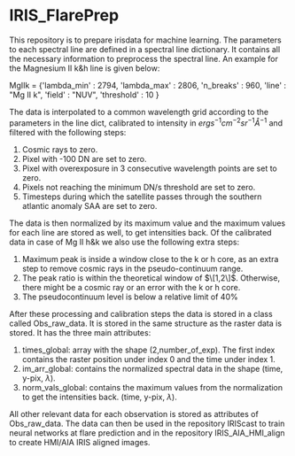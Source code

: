 # IRIS_FlarePrep

This repository is to prepare irisdata for machine learning. 
The parameters to each spectral line are defined in a spectral line dictionary. It contains all the necessary information to preprocess the spectral line. An example for the Magnesium II k&h line is given below:

MgIIk = {'lambda_min' : 2794,
         'lambda_max' : 2806,
         'n_breaks' : 960,
         'line' : "Mg II k",
         'field' : "NUV",
         'threshold' : 10
        }

The data is interpolated to a common wavelength grid according to the parameters in the line dict, calibrated to intensity in $erg s^{-1} cm^{-2} sr^{-1} Å^{-1}$ and filtered with the following steps:

1. Cosmic rays to zero. 
2. Pixel with -100 DN are set to zero.
3. Pixel with overexposure in 3 consecutive wavelength points are set to zero.
4. Pixels not reaching the minimum DN/s threshold are set to zero.
5. Timesteps during which the satellite passes through the southern atlantic anomaly SAA are set to zero.

The data is then normalized by its maximum value and the maximum values for each line are stored as well, to get intensities back.
Of the calibrated data in case of Mg II h&k we also use the following extra steps:

1. Maximum peak is inside a window close to the k or h core, as an extra step to remove cosmic rays in the pseudo-continuum range.
2. The peak ratio is within the theoretical window of $\[1,2\]$. Otherwise, there might be a cosmic ray or an error with the k or h core.
3. The pseudocontinuum level is below a relative limit of 40%

After these processing and calibration steps the data is stored in a class called Obs_raw_data. It is stored in the same structure as the raster data is stored. It has the three main attributes: 

1. times_global: array with the shape (2,number_of_exp). The first index contains the raster position under index 0 and the time under index 1.
2. im_arr_global: contains the normalized spectral data in the shape (time, y-pix, $\lambda$).
3. norm_vals_global: contains the maximum values from the normalization to get the intensities back. (time, y-pix, $\lambda$).

All other relevant data for each observation is stored as attributes of Obs_raw_data.
The data can then be used in the repository IRIScast to train neural networks at flare prediction and in the repository IRIS_AIA_HMI_align to create HMI/AIA IRIS aligned images.

